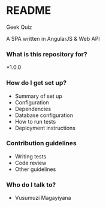 # README #
Geek Quiz 

A SPA written in AngularJS & Web API

### What is this repository for? ###

*1.0.0

### How do I get set up? ###

* Summary of set up
* Configuration
* Dependencies
* Database configuration
* How to run tests
* Deployment instructions

### Contribution guidelines ###

* Writing tests
* Code review
* Other guidelines

### Who do I talk to? ###

* Vusumuzi Magayiyana